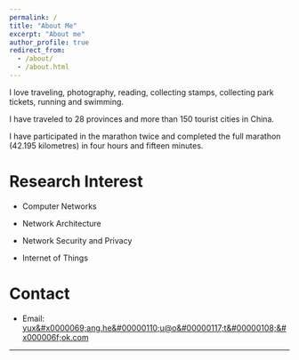 ```yaml
---
permalink: /
title: "About Me"
excerpt: "About me"
author_profile: true
redirect_from: 
  - /about/
  - /about.html
---
```


I love traveling, photography, reading, collecting stamps, collecting park tickets, running and swimming.

I have traveled to 28 provinces and more than 150 tourist cities in China.

I have participated in the marathon twice and completed the full marathon (42.195 kilometres) in four hours and fifteen minutes.


Research Interest
======

* Computer Networks

* Network Architecture

* Network Security and Privacy

* Internet of Things


Contact
======

* Email: <a alt="Email" href="mailto:&#x00079;&#0000117;&#120;&#x0000069;&#000097;&#x006e;&#000103;&#046;&#x00068;&#000101;&#00000110;&#00117;&#000064;&#0000111;&#00000117;&#000116;&#00000108;&#x000006f;&#0000111;&#107;&#046;&#00099;&#00111;&#x00006d;">&#x00079;&#0000117;&#120;&#x0000069;&#000097;&#x006e;&#000103;&#046;&#x00068;&#000101;&#00000110;&#00117;&#000064;&#0000111;&#00000117;&#000116;&#00000108;&#x000006f;&#0000111;&#107;&#046;&#00099;&#00111;&#x00006d;</a>

---
